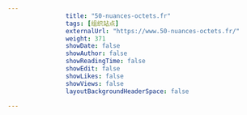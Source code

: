 ---
                title: "50-nuances-octets.fr"
                tags: [组织站点]
                externalUrl: "https://www.50-nuances-octets.fr/"
                weight: 371
                showDate: false
                showAuthor: false
                showReadingTime: false
                showEdit: false
                showLikes: false
                showViews: false
                layoutBackgroundHeaderSpace: false
                ---

